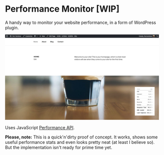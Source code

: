 # Performance Monitor [WIP]

A handy way to monitor your website performance, in a form of WordPress plugin.

![Screenshot of a page with plugin in use](screenshot.jpg?raw=true "See it in action")

Uses JavaScript [Performance API](https://developer.mozilla.org/en-US/docs/Web/API/Performance_API).

**Please, note:** This is a quick'n'dirty proof of concept. It works, shows some 
useful performance stats and even looks pretty neat (at least I believe so). But 
the implementation isn't ready for prime time yet.

